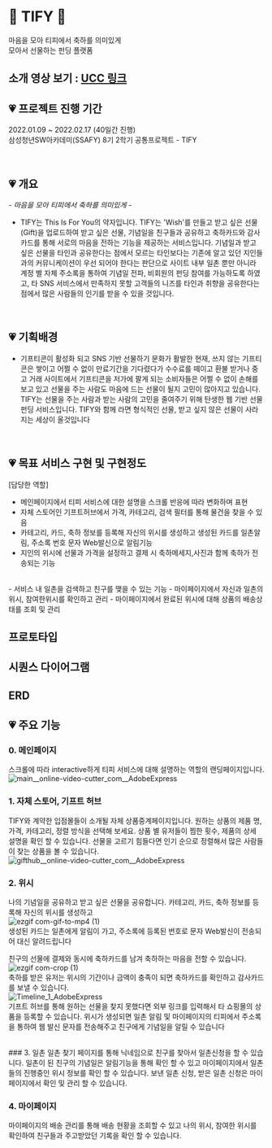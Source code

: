 # 🎁 TIFY 🎁
마음을 모아 티피에서 축하를 의미있게</br>
모아서 선물하는 펀딩 플랫폼</br>


## 소개 영상 보기 : [UCC 링크](  )

## 💗 프로젝트 진행 기간
2022.01.09 ~ 2022.02.17 (40일간 진행)</br>
삼성청년SW아카데미(SSAFY) 8기 2학기 공통프로젝트 - TIFY

</br>

## 💗 개요

*- 마음을 모아 티피에서 축하를 의미있게 -*  
- TIFY는 This Is For You의 약자입니다.
TIFY는 'Wish'를 만들고 받고 싶은 선물(Gift)을 업로드하여 받고 싶은 선물, 기념일을 친구들과 공유하고 축하카드와 감사카드를 통해 서로의 마음을 전하는 기능을 제공하는 서비스입니다. 기념일과 받고 싶은 선물을 타인과 공유한다는 점에서 모르는 타인보다는 기존에 알고 있던 지인들과의 커뮤니케이션이 우선 되어야 한다는 판단으로 사이트 내부 일촌 뿐만 아니라 계정 별 자체 주소록을 통하여 기념일 전파, 비회원의 펀딩 참여를 가능하도록 하였고, 타 SNS 서비스에서 만족하지 못할 고객들의 니즈를 타인과 취향을 공유한다는 점에서 많은 사람들의 인기를 받을 수 있을 것입니다. 
</br>

## 💗 기획배경
- 기프티콘이 활성화 되고 SNS 기반 선물하기 문화가 활발한 현재, 쓰지 않는 기프티콘은 쌓이고 어쩔 수 없이 만료기간을 기다렸다가 수수료를 떼이고 환불 받거나 중고 거래 사이트에서 기프티콘을 저가에 팔게 되는 소비자들은 어쩔 수 없이 손해를 보고 있고 선물을 주는 사람도 마음에 드는 선물이 될지 고민이 많아지고 있습니다. TIFY는 선물을 주는 사람과 받는 사람의 고민을 줄여주기 위해 탄생한 웹 기반 선물 펀딩 서비스입니다. TIFY와 함께 라면 형식적인 선물, 받고 싶지 않은 선물이 사라지는 세상이 올것입니다 
</br>

## 💗 목표 서비스 구현 및 구현정도
[담당한 역할]
- 메인페이지에서 티피 서비스에 대한 설명을 스크롤 반응에 따라 변화하며 표현
- 자체 스토어인 기프트허브에서 가격, 카테고리, 검색 필터를 통해 물건을 찾을 수 있음
- 카테고리, 카드, 축하 정보를 등록해 자신의 위시를 생성하고 생성된 카드를 일촌알림, 주소록 번호 문자 Web발신으로 알림기능
- 지인의 위시에 선물과 가격을 설정하고 결제 시 축하메세지,사진과 함께 축하가 전송되는 기능
<br />
- 서비스 내 일촌을 검색하고 친구를 맺을 수 있는 기능
- 마이페이지에서 자신과 일촌의 위시, 참여한위시를 확인하고 관리
- 마이페이지에서 완료된 위시에 대해 상품의 배송상태를 조회 및 관리

## 프로토타입

## 시퀀스 다이어그램
## ERD

## 💗 주요 기능
### 0. 메인페이지
스크롤에 따라 interactive하게 티피 서비스에 대해 설명하는 역할의 랜딩페이지입니다.
<br />
![main__online-video-cutter_com__AdobeExpress](https://user-images.githubusercontent.com/87971876/222996001-862f29ef-ae3e-455e-b8eb-124c1a2705a4.gif)
<br/>
### 1. 자체 스토어, 기프트 허브
TIFY와 계약한 입점몰들이 소개될 자체 상품중계페이지입니다.
원하는 상품의 제품 명, 가격, 카테고리, 정렬 방식을 선택해 보세요.
상품 별 유저들이 찜한 횟수, 제품의 상세 설명을 확인 할 수 있습니다.
선물을 고르기 힘들다면 인기 순으로 정렬해서 많은 사람들이 찾는 상품을 볼 수 있습니다.
<br />
![gifthub__online-video-cutter_com__AdobeExpress](https://user-images.githubusercontent.com/87971876/222995976-990775b0-1e12-49b8-884c-cd0582ac6383.gif)
<br />

### 2. 위시
나의 기념일을 공유하고 받고 싶은 선물을 공유합니다.
카테고리, 카드, 축하 정보를 등록해 자신의 위시를 생성하고 
<br />
![ezgif com-gif-to-mp4 (1)](https://user-images.githubusercontent.com/87971876/235334031-df82cff9-20c5-4507-9a43-fe10d2d40462.gif)
<br/>
생성된 카드는 일촌에게 알림이 가고, 주소록에 등록된 번호로 문자 Web발신이 전송되어 대신 알려드립니다
<br/>

친구의 선물에 결제와 동시에 축하카드를 남겨 축하하는 마음을 전할 수 있습니다.<br />
![ezgif com-crop (1)](https://user-images.githubusercontent.com/87971876/235334084-3007a208-37b6-4d99-bf9c-b54a469bc9fb.gif)
<br/>
축하를 받은 유저는 위시의 기간이나 금액이 충족이 되면 축하카드를 확인하고 감사카드를 보낼 수 있습니다.<br />
![Timeline_1_AdobeExpress](https://user-images.githubusercontent.com/87971876/222995983-a044e5af-8157-4368-b4a5-deb9f9205633.gif)
<br/>
기프트 허브를 통해 원하는 선물을 찾지 못했다면 외부 링크를 입력해서 타 쇼핑몰의 상품을 등록할 수 있습니다.
위시가 생성되면 일촌 알림 및 마이페이지의 티피에서 주소록을 통하여 웹 발신 문자를 전송해주고 친구에게 기념일을 알릴 수 있습니다
<br />

<br/>
### 3. 일촌
일촌 찾기 페이지를 통해 닉네임으로 친구를 찾아서 일촌신청을 할 수 있습니다.
일촌이 된 친구의 기념일은 알림기능을 통해 확인 할 수 있고 마이페이지에서 일촌들의 진행중인 위시 정보를 확인 할 수 있습니다.
보낸 일촌 신청, 받은 일촌 신청은 마이페이지에서 확인 및 관리 할 수 있습니다.
<br/>

### 4. 마이페이지
마이페이지의 배송 관리를 통해 배송 현황을 조회할 수 있고 나의 위시, 참여한 위시를 확인하여 친구들과 주고받았던 기록을 확인 할 수 있습니다.
